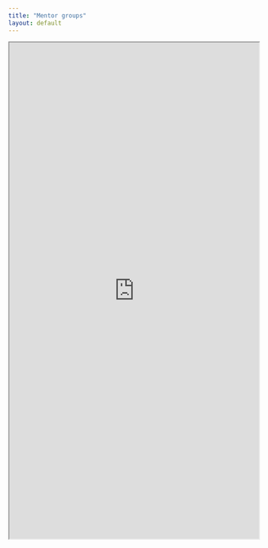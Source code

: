 ```yaml
---
title: "Mentor groups"
layout: default
---
```


<iframe src= "https://docs.google.com/spreadsheets/d/1V56ywmOqUDMFHhAQYuoIkRgrBmxZ2a7eODQVt3UKWZY/edit?usp=sharing" style="width:100%; height:1000px;  overflow: scroll; "></iframe>
